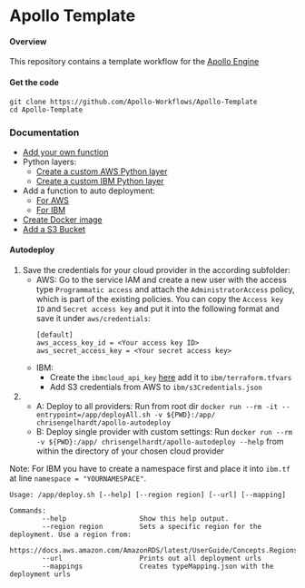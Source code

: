 # Apollo Template

#### Overview

This repository contains a template workflow for the [Apollo Engine](https://github.com/Apollo-Core)


#### Get the code

```
git clone https://github.com/Apollo-Workflows/Apollo-Template
cd Apollo-Template
```


### Documentation
- [Add your own function](./doc/addFunction.md)
- Python layers:
     - [Create a custom AWS Python layer](./doc/awsLayer.md)
     - [Create a custom IBM Python layer](./doc/ibmLayer.md)
- Add a function to auto deployment:
     - [For AWS](./doc/awsAddDeployment.md)
     - [For IBM](./doc/ibmAddDeployment.md)
- [Create Docker image](.doc/docker.md)
- [Add a S3 Bucket](./doc/s3Bucket.md)




#### Autodeploy
1. Save the credentials for your cloud provider in the according subfolder:
   - AWS: Go to the service IAM and create a new user with the access type `Programmatic access` and attach the `AdministratorAccess` policy, which is part of the existing policies. You can copy the `Access key ID` and `Secret access key` and put it into the following format and save it under `aws/credentials`:
        ```
        [default]
        aws_access_key_id = <Your access key ID>
        aws_secret_access_key = <Your secret access key>
        ```
   - IBM: 
     - Create the `ibmcloud_api_key` [here](https://cloud.ibm.com/iam/apikeys) add it to `ibm/terraform.tfvars`
     - Add S3 credentials from AWS to `ibm/s3Credentials.json`
2. 
   - A: Deploy to all providers:
        Run from root dir `docker run --rm -it --entrypoint=/app/deployAll.sh -v ${PWD}:/app/ chrisengelhardt/apollo-autodeploy`
   - B: Deploy single provider with custom settings:
        Run `docker run --rm -v ${PWD}:/app/ chrisengelhardt/apollo-autodeploy --help` from within the directory of your chosen cloud provider

Note: For IBM you have to create a namespace first and place it into `ibm.tf` at line `namespace = "YOURNAMESPACE"`.

```
Usage: /app/deploy.sh [--help] [--region region] [--url] [--mapping]

Commands:
        --help                  Show this help output.
        --region region         Sets a specific region for the deployment. Use a region from:
                                https://docs.aws.amazon.com/AmazonRDS/latest/UserGuide/Concepts.RegionsAndAvailabilityZones.html
        --url                   Prints out all deployment urls
        --mappings              Creates typeMapping.json with the deployment urls
```
